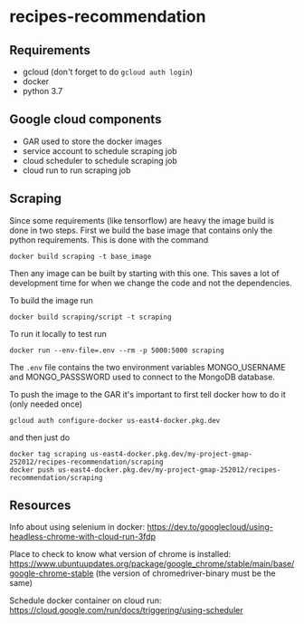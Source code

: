 # recipes-recommendation

## Requirements

- gcloud (don't forget to do `gcloud auth login`)
- docker
- python 3.7

## Google cloud components

- GAR used to store the docker images
- service account to schedule scraping job
- cloud scheduler to schedule scraping job
- cloud run to run scraping job

## Scraping

Since some requirements (like tensorflow) are heavy the image build is done in two steps. First we build the base image that contains only the python requirements. This is done with the command
```
docker build scraping -t base_image
```
Then any image can be built by starting with this one. This saves a lot of development time for when we change the code and not the dependencies.

To build the image run
```
docker build scraping/script -t scraping
```
To run it locally to test run
```
docker run --env-file=.env --rm -p 5000:5000 scraping
```
The `.env` file contains the two environment variables MONGO_USERNAME and MONGO_PASSSWORD used to connect to the MongoDB database.

To push the image to the GAR it's important to first tell docker how to do it (only needed once)
```
gcloud auth configure-docker us-east4-docker.pkg.dev
```
and then just do
```
docker tag scraping us-east4-docker.pkg.dev/my-project-gmap-252012/recipes-recommendation/scraping
docker push us-east4-docker.pkg.dev/my-project-gmap-252012/recipes-recommendation/scraping
```

## Resources

Info about using selenium in docker: https://dev.to/googlecloud/using-headless-chrome-with-cloud-run-3fdp

Place to check to know what version of chrome is installed: https://www.ubuntuupdates.org/package/google_chrome/stable/main/base/google-chrome-stable
(the version of chromedriver-binary must be the same)

Schedule docker container on cloud run: https://cloud.google.com/run/docs/triggering/using-scheduler